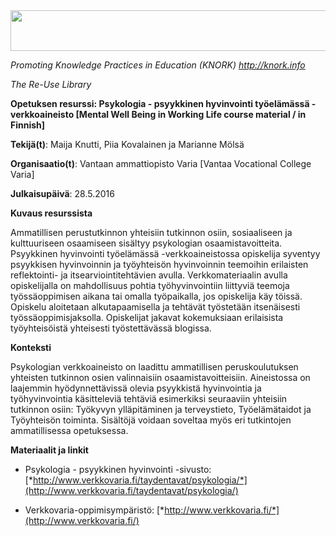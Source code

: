 <img src="md\img042/media/image01.png" width="624" height="65" />

*Promoting Knowledge Practices in Education (KNORK) http://knork.info*

*The Re-Use Library*

**Opetuksen resurssi: Psykologia - psyykkinen hyvinvointi työelämässä -verkkoaineisto \[Mental Well Being in Working Life course material / in Finnish\]**

**Tekijä(t)**: Maija Knutti, Piia Kovalainen ja Marianne Mölsä

**Organisaatio(t)**: Vantaan ammattiopisto Varia \[Vantaa Vocational College Varia\]

**Julkaisupäivä**: 28.5.2016

**Kuvaus resurssista**

Ammatillisen perustutkinnon yhteisiin tutkinnon osiin, sosiaaliseen ja kulttuuriseen osaamiseen sisältyy psykologian osaamistavoitteita. Psyykkinen hyvinvointi työelämässä -verkkoaineistossa opiskelija syventyy psyykkisen hyvinvoinnin ja työyhteisön hyvinvoinnin teemoihin erilaisten reflektointi- ja itsearviointitehtävien avulla. Verkkomateriaalin avulla opiskelijalla on mahdollisuus pohtia työhyvinvointiin liittyviä teemoja työssäoppimisen aikana tai omalla työpaikalla, jos opiskelija käy töissä. Opiskelu aloitetaan alkutapaamisella ja tehtävät työstetään itsenäisesti työssäoppimisjaksolla. Opiskelijat jakavat kokemuksiaan erilaisista työyhteisöistä yhteisesti työstettävässä blogissa.

**Konteksti**

Psykologian verkkoaineisto on laadittu ammatillisen peruskoulutuksen yhteisten tutkinnon osien valinnaisiin osaamistavoitteisiin. Aineistossa on laajemmin hyödynnettävissä olevia psyykkistä hyvinvointia ja työhyvinvointia käsitteleviä tehtäviä esimerkiksi seuraaviin yhteisiin tutkinnon osiin: Työkyvyn ylläpitäminen ja terveystieto, Työelämätaidot ja Työyhteisön toiminta. Sisältöjä voidaan soveltaa myös eri tutkintojen ammatillisessa opetuksessa.

**Materiaalit ja linkit**

-   Psykologia - psyykkinen hyvinvointi -sivusto: [*http://www.verkkovaria.fi/taydentavat/psykologia/*](http://www.verkkovaria.fi/taydentavat/psykologia/)

-   Verkkovaria-oppimisympäristö: [*http://www.verkkovaria.fi/*](http://www.verkkovaria.fi/)



